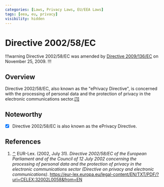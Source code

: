 ```yaml
---
categories: [Laws, Privacy Laws, EU/EEA Laws]
tags: [eea, eu, privacy]
visibility: hidden
---
```


# Directive 2002/58/EC

!!!warning
Directive 2002/58/EC was amended by [Directive 2009/136/EC](/laws/directive-2009-136-ec.md) on November 25, 2009.
!!!

## Overview

<span id="rev1"></span> Directive 2002/58/EC, also known as the "ePrivacy Directive", is concerned with the processing of personal data and the protection of privacy in the electronic communications sector.[[1]](#ref1)

## Noteworthy

- [x] Directive 2002/58/EC is also known as the ePrivacy Directive.

## References

1. <span id="ref1"></span>[⌃](#rev1) EUR-Lex. (2002, July 31). *Directive 2002/58/EC of the European Parliament and of the Council of 12 July 2002 concerning the processing of personal data and the protection of privacy in the electronic communications sector (Directive on privacy and electronic communications)*. https://eur-lex.europa.eu/legal-content/EN/TXT/PDF/?uri=CELEX:32002L0058&from=EN